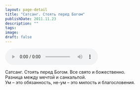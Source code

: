 ```yaml
---
layout: page-detail
title: "Сатсанг. Стоять перед Богом"
publishDate: 2011.11.23
description: ""
tags:
image:
draft: false
---
```


<audio title="2011.11.23 - Сатсанг. Стоять перед Богом.mp3" src="/upload/iblock/990/9906a8c1a50b68e4deb14cfeb0fa225c.mp3" controls=""></audio>

 Сатсанг. Стоять перед Богом. Все свято и божественно.  
 Разница между мечтой и санкальпой.   
 Ум – это обязанность, не-ум – это милость и благословения.  

  
